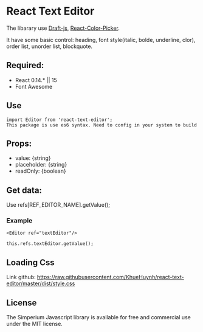 # React Text Editor

The libarary use [Draft-js](https://facebook.github.io/draft-js/docs/overview.html), [React-Color-Picker](https://casesandberg.github.io/react-color/).

It have some basic control: heading, font style(italic, bolde, underline, clor), order list, unorder list, blockquote.


## Required:
- React 0.14.* || 15
- Font Awesome


## Use

	import Editor from 'react-text-editor';
	This package is use es6 syntax. Need to config in your system to build

## Props:
- value: {string}
- placeholder: {string}
- readOnly: {boolean}

## Get data:

Use refs[REF_EDITOR_NAME].getValue();

### Example

	<Editor ref="textEditor"/>

	this.refs.textEditor.getValue();


## Loading Css

Link github: https://raw.githubusercontent.com/KhueHuynh/react-text-editor/master/dist/style.css

## License

The Simperium Javascript library is available for free and commercial use under the MIT license.